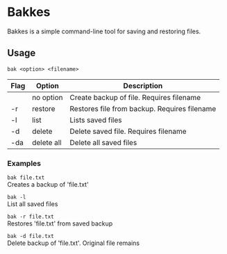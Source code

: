 # Bakkes
Bakkes is a simple command-line tool for saving and restoring files.

## Usage
`bak <option> <filename>`

Flag | Option | Description
--- | --- | ---
&nbsp; | no option | Create backup of file. Requires filename
-r | restore | Restores file from backup. Requires filename
-l | list | Lists saved files
-d | delete | Delete saved file. Requires filename
-da | delete all | Delete all saved files

### Examples
`bak file.txt`\
Creates a backup of 'file.txt'

`bak -l`\
List all saved files

`bak -r file.txt`\
Restores 'file.txt' from saved backup

`bak -d file.txt`\
Delete backup of 'file.txt'. Original file remains